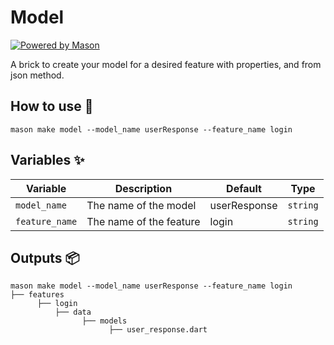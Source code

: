 # Model

[![Powered by Mason](https://img.shields.io/endpoint?url=https%3A%2F%2Ftinyurl.com%2Fmason-badge)](https://github.com/felangel/mason)

A brick to create your model for a desired feature with properties, and from
json method.

## How to use 🚀

```
mason make model --model_name userResponse --feature_name login
```

## Variables ✨

| Variable       | Description             | Default      | Type     |
| -------------- | ----------------------- | ------------ | -------- |
| `model_name`   | The name of the model   | userResponse | `string` |
| `feature_name` | The name of the feature | login        | `string` |

## Outputs 📦

```
mason make model --model_name userResponse --feature_name login
├── features
      ├── login
          ├── data
                ├── models
                      ├── user_response.dart
```
